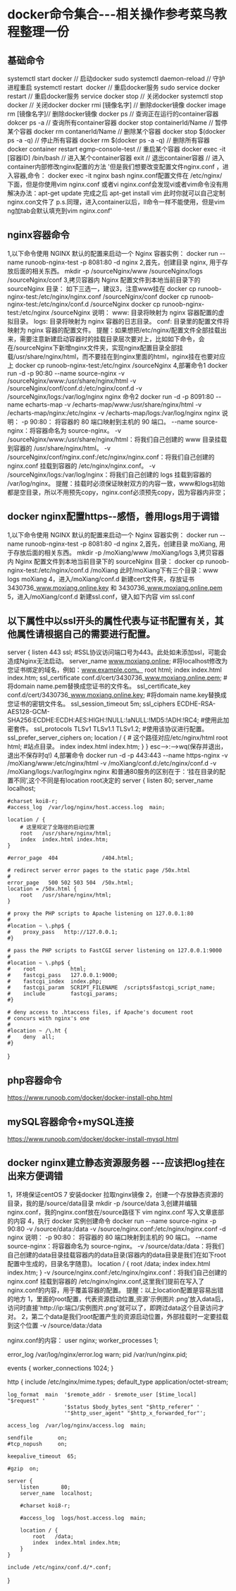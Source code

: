 # docker命令集合---相关操作参考菜鸟教程整理一份

## 基础命令  

systemctl start docker // 启动docker
sudo systemctl daemon-reload // 守护进程重启
systemctl restart  docker // 重启docker服务
sudo service docker restart // 重启docker服务
service docker stop // 关闭docker
systemctl stop docker // 关闭docker
docker rmi [镜像名字] // 删除docker镜像
docker image rm [镜像名字]// 删除docker镜像
docker ps // 查询正在运行的container容器
dokcer ps -a // 查询所有container容器
docker stop containerId/Name // 暂停某个容器
docker rm contanerId/Name // 删除某个容器
docker stop $(docker ps -a -q) // 停止所有容器 
docker rm $(docker ps -a -q) // 删除所有容器
docker container restart egmp-console-test // 重启某个容器
docker exec -it [容器ID] /bin/bash // 进入某个container容器
exit // 退出container容器
// 进入container内部修改nginx配置的方法
'但是我们想要改变配置文件nginx.conf ，进入容器,命令：
docker exec -it nginx bash
nginx.conf配置文件在 /etc/nginx/ 下面，但是你使用vim nginx.conf 或者vi nginx.conf会发现vi或者vim命令没有用
解决办法：apt-get  update  完成之后 apt-get install vim
此时你就可以自己定制nginx.con文件了
p.s.同理，进入container以后，ll命令一样不能使用，但是vim ng加tab会默认填充到vim nginx.conf'

## nginx容器命令  

1,以下命令使用 NGINX 默认的配置来启动一个 Nginx 容器实例：
docker run --name runoob-nginx-test -p 8081:80 -d nginx
2,首先，创建目录 nginx, 用于存放后面的相关东西。
mkdir -p /sourceNginx/www /sourceNginx/logs /sourceNginx/conf
3,拷贝容器内 Nginx 配置文件到本地当前目录下的 sourceNginx 目录：
如下三选一，建议3，注意www挂在
docker cp runoob-nginx-test:/etc/nginx/nginx.conf /sourceNginx/conf
docker cp runoob-nginx-test:/etc/nginx/conf.d /sourceNginx
docker cp runoob-nginx-test:/etc/nginx /sourceNginx
说明：
 www: 目录将映射为 nginx 容器配置的虚拟目录。
 logs: 目录将映射为 nginx 容器的日志目录。
 conf: 目录里的配置文件将映射为 nginx 容器的配置文件。
提醒：如果想把/etc/nginx/配置文件全部挂载出来，需要注意新建启动容器时的挂载目录层次要对上，比如如下命令，会在/sourceNginx下新增nginx文件夹，实现nginx配置目录全部挂载/usr/share/nginx/html，而不要挂在到nginx里面的html，nginx挂在也要对应上
docker cp runoob-nginx-test:/etc/nginx /sourceNginx
4,部署命令1
docker run -d -p 90:80 --name source-nginx -v /sourceNginx/www:/usr/share/nginx/html -v /sourceNginx/conf/conf.d:/etc/nginx/conf.d -v /sourceNginx/logs:/var/log/nginx nginx
命令2
docker run -d -p 8091:80 --name echarts-map -v /echarts-map/www:/usr/share/nginx/html -v /echarts-map/nginx:/etc/nginx -v /echarts-map/logs:/var/log/nginx nginx
说明：
-p 90:80： 将容器的 80 端口映射到主机的 90 端口。
--name source-nginx：将容器命名为 source-nginx。
-v /sourceNginx/www:/usr/share/nginx/html：将我们自己创建的 www 目录挂载到容器的 /usr/share/nginx/html。
-v /sourceNginx/conf/nginx.conf:/etc/nginx/nginx.conf：将我们自己创建的 nginx.conf 挂载到容器的 /etc/nginx/nginx.conf。
-v /sourceNginx/logs:/var/log/nginx：将我们自己创建的 logs 挂载到容器的 /var/log/nginx。
提醒：挂载时必须保证映射双方的内容一致，www和logs初始都是空目录，所以不用预先copy，nginx.conf必须预先copy，因为容器内非空；

## docker nginx配置https--感悟，善用logs用于调错
1,以下命令使用 NGINX 默认的配置来启动一个 Nginx 容器实例：
docker run --name runoob-nginx-test -p 8081:80 -d nginx
2,首先，创建目录 moXiang, 用于存放后面的相关东西。
mkdir -p /moXiang/www /moXiang/logs
3,拷贝容器内 Nginx 配置文件到本地当前目录下的 sourceNginx 目录：
docker cp runoob-nginx-test:/etc/nginx/conf.d /moXiang
此时/moXiang下有三个目录：www logs moXiang
4，进入/moXiang/conf.d 新建cert文件夹，存放证书3430736_www.moxiang.online.key 和 3430736_www.moxiang.online.pem
5，进入/moXiang/conf.d 新建ssl.conf，键入如下内容
vim ssl.conf
## 以下属性中以ssl开头的属性代表与证书配置有关，其他属性请根据自己的需要进行配置。
server {
  listen 443 ssl;   #SSL协议访问端口号为443。此处如未添加ssl，可能会造成Nginx无法启动。
  server_name www.moxiang.online;  #将localhost修改为您证书绑定的域名，例如：www.example.com。
  root html;
  index index.html index.htm;
  ssl_certificate conf.d/cert/3430736_www.moxiang.online.pem;   #将domain name.pem替换成您证书的文件名。
  ssl_certificate_key conf.d/cert/3430736_www.moxiang.online.key;   #将domain name.key替换成您证书的密钥文件名。
  ssl_session_timeout 5m;
  ssl_ciphers ECDHE-RSA-AES128-GCM-SHA256:ECDHE:ECDH:AES:HIGH:!NULL:!aNULL:!MD5:!ADH:!RC4;  #使用此加密套件。
  ssl_protocols TLSv1 TLSv1.1 TLSv1.2;   #使用该协议进行配置。
  ssl_prefer_server_ciphers on;
  location / {
    # 这个路径对应/etc/nginx/html
    root html;   #站点目录。
    index index.html index.htm;
  }
}
esc-->:-->wq(保存并退出，退出不保存时q!)
4,部署命令
docker run -d -p 443:443 --name https-nginx -v /moXiang/www:/etc/nginx/html  -v /moXiang/conf.d:/etc/nginx/conf.d -v /moXiang/logs:/var/log/nginx nginx
和普通80服务的区别在于：‘挂在目录的配置不同’,这个不同是有location root决定的
server {
    listen       80;
    server_name  localhost;

    #charset koi8-r;
    #access_log  /var/log/nginx/host.access.log  main;

    location / {
        # 这里规定了全路径的启动位置
        root   /usr/share/nginx/html;
        index  index.html index.htm;
    }

    #error_page  404              /404.html;

    # redirect server error pages to the static page /50x.html
    #
    error_page   500 502 503 504  /50x.html;
    location = /50x.html {
        root   /usr/share/nginx/html;
    }

    # proxy the PHP scripts to Apache listening on 127.0.0.1:80
    #
    #location ~ \.php$ {
    #    proxy_pass   http://127.0.0.1;
    #}

    # pass the PHP scripts to FastCGI server listening on 127.0.0.1:9000
    #
    #location ~ \.php$ {
    #    root           html;
    #    fastcgi_pass   127.0.0.1:9000;
    #    fastcgi_index  index.php;
    #    fastcgi_param  SCRIPT_FILENAME  /scripts$fastcgi_script_name;
    #    include        fastcgi_params;
    #}

    # deny access to .htaccess files, if Apache's document root
    # concurs with nginx's one
    #
    #location ~ /\.ht {
    #    deny  all;
    #}
}


## php容器命令

https://www.runoob.com/docker/docker-install-php.html

## mySQL容器命令+mySQL连接

https://www.runoob.com/docker/docker-install-mysql.html

## docker nginx建立静态资源服务器  ---应该把log挂在出来方便调错

1，环境保证centOS 7 安装docker 拉取nginx镜像
2，创建一个存放静态资源的目录，我的是/source/data目录
mkdir -p /source/data
3,创建并编辑nginx.conf，我的nginx.conf放在/source路径下
vim nginx.conf
写入文章底部的内容
4，执行 docker 实例创建命令
docker run --name source-nginx -p 90:80 -v /source/data:/data -v /source/nginx.conf:/etc/nginx/nginx.conf -d nginx
说明：
-p 90:80： 将容器的 80 端口映射到主机的 90 端口。
--name source-nginx：将容器命名为 source-nginx。
-v /source/data:/data：将我们自己创建的data目录挂载容器内的data目录(容器内的data目录是我们在如下root配置中生成的，目录名字随意)。
    location / {
        root   /data;
        index  index.html index.htm;
    }
-v /source/nginx.conf:/etc/nginx/nginx.conf：将我们自己创建的 nginx.conf 挂载到容器的 /etc/nginx/nginx.conf,这里我们提前在写入了nginx.conf的内容，用于覆盖容器的配置。
提醒：以上location配置是容易出错的地方
1，里面的root配置，代表资源启动位置,资源'示例图片.png'放入data后，访问时直接'http://ip:端口/实例图片.png'就可以了，即跨过data这个目录访问才对。
2，第二个data是我们root配置产生的资源启动位置，外部挂载时一定要挂载到这个位置
-v /source/data:/data

nginx.conf的内容：
user  nginx;
worker_processes  1;

error_log  /var/log/nginx/error.log warn;
pid        /var/run/nginx.pid;

events {
    worker_connections  1024;
}

http {
    include       /etc/nginx/mime.types;
    default_type  application/octet-stream;

    log_format  main  '$remote_addr - $remote_user [$time_local] "$request" '
                      '$status $body_bytes_sent "$http_referer" '
                      '"$http_user_agent" "$http_x_forwarded_for"';

    access_log  /var/log/nginx/access.log  main;

    sendfile        on;
    #tcp_nopush     on;

    keepalive_timeout  65;

    #gzip  on;

    server {
        listen       80;
        server_name  localhost;

        #charset koi8-r;

        #access_log  logs/host.access.log  main;

        location / {
            root   /data;
            index  index.html index.htm;
        }
    }

    include /etc/nginx/conf.d/*.conf;
}

